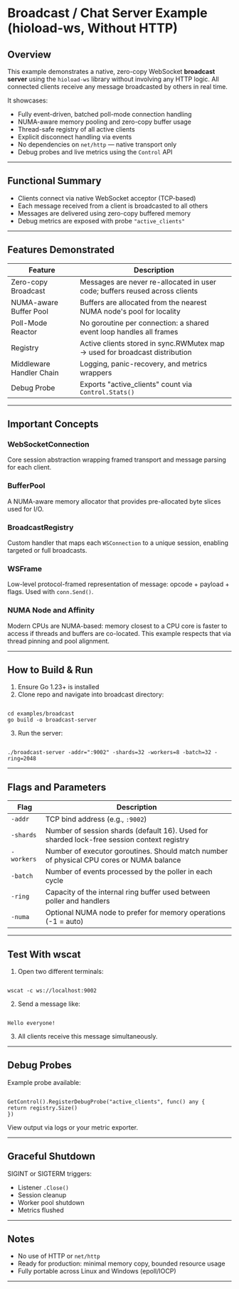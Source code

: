 # Broadcast / Chat Server Example (hioload-ws, Without HTTP)

## Overview

This example demonstrates a native, zero-copy WebSocket **broadcast server** using the `hioload-ws` library without involving any HTTP logic. All connected clients receive any message broadcasted by others in real time.

It showcases:
- Fully event-driven, batched poll-mode connection handling
- NUMA-aware memory pooling and zero-copy buffer usage
- Thread-safe registry of all active clients
- Explicit disconnect handling via events
- No dependencies on `net/http` — native transport only
- Debug probes and live metrics using the `Control` API

---

## Functional Summary

- Clients connect via native WebSocket acceptor (TCP-based)
- Each message received from a client is broadcasted to all others
- Messages are delivered using zero-copy buffered memory
- Debug metrics are exposed with probe `"active_clients"`

---

## Features Demonstrated

| Feature                  | Description                                                                 |
|-------------------------|-----------------------------------------------------------------------------|
| Zero-copy Broadcast      | Messages are never re-allocated in user code; buffers reused across clients |
| NUMA-aware Buffer Pool   | Buffers are allocated from the nearest NUMA node's pool for locality         |
| Poll-Mode Reactor        | No goroutine per connection: a shared event loop handles all frames          |
| Registry                 | Active clients stored in sync.RWMutex map → used for broadcast distribution  |
| Middleware Handler Chain | Logging, panic-recovery, and metrics wrappers                               |
| Debug Probe              | Exports "active_clients" count via `Control.Stats()`                         |

---

## Important Concepts

### WebSocketConnection
Core session abstraction wrapping framed transport and message parsing for each client.

### BufferPool
A NUMA-aware memory allocator that provides pre-allocated byte slices used for I/O.

### BroadcastRegistry
Custom handler that maps each `WSConnection` to a unique session, enabling targeted or full broadcasts.

### WSFrame
Low-level protocol-framed representation of message: opcode + payload + flags. Used with `conn.Send()`.

### NUMA Node and Affinity
Modern CPUs are NUMA-based: memory closest to a CPU core is faster to access if threads and buffers are co-located. This example respects that via thread pinning and pool alignment.

---

## How to Build & Run

1. Ensure Go 1.23+ is installed
2. Clone repo and navigate into broadcast directory:
```

cd examples/broadcast
go build -o broadcast-server

```

3. Run the server:
```

./broadcast-server -addr=":9002" -shards=32 -workers=8 -batch=32 -ring=2048

```

---

## Flags and Parameters

| Flag         | Description                                                                                   |
|--------------|-----------------------------------------------------------------------------------------------|
| `-addr`      | TCP bind address (e.g., `:9002`)                                                              |
| `-shards`    | Number of session shards (default 16). Used for sharded lock-free session context registry    |
| `-workers`   | Number of executor goroutines. Should match number of physical CPU cores or NUMA balance      |
| `-batch`     | Number of events processed by the poller in each cycle                                        |
| `-ring`      | Capacity of the internal ring buffer used between poller and handlers                         |
| `-numa`      | Optional NUMA node to prefer for memory operations (-1 = auto)                                |

---

## Test With wscat

1. Open two different terminals:

```

wscat -c ws://localhost:9002

```

2. Send a message like:
```

Hello everyone!

```

3. All clients receive this message simultaneously.

---

## Debug Probes

Example probe available:

```

GetControl().RegisterDebugProbe("active_clients", func() any {
return registry.Size()
})

```

View output via logs or your metric exporter.

---

## Graceful Shutdown

SIGINT or SIGTERM triggers:
- Listener `.Close()`
- Session cleanup
- Worker pool shutdown
- Metrics flushed

---

## Notes

- No use of HTTP or `net/http`
- Ready for production: minimal memory copy, bounded resource usage
- Fully portable across Linux and Windows (epoll/IOCP)

---
